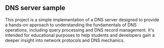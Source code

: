 ## DNS server sample
This project is a simple implementation of a DNS server designed to provide a hands-on approach to understanding
the fundamentals of DNS operations, including query processing and DNS record management. It's intended for educational 
purposes to help students and developers gain a deeper insight into network protocols and DNS mechanics.

